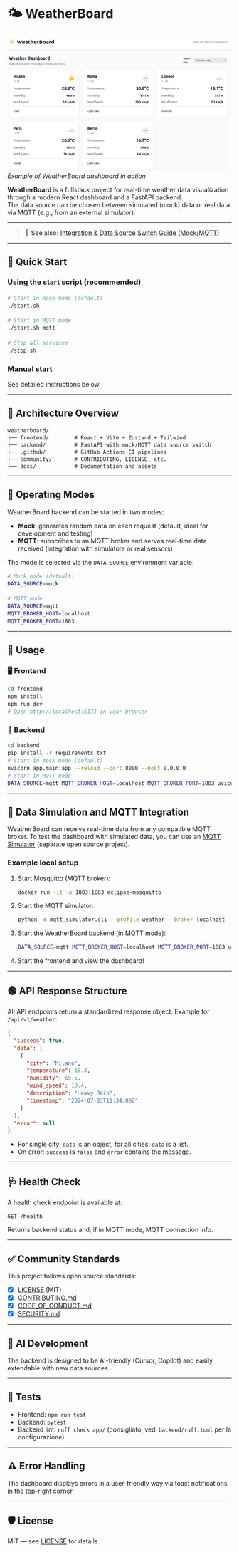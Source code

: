 # 🌤️ WeatherBoard

![WeatherBoard Dashboard Demo](docs/weatherboard-demo.png)
_Example of WeatherBoard dashboard in action_

**WeatherBoard** is a fullstack project for real-time weather data visualization through a modern React dashboard and a FastAPI backend.  
The data source can be chosen between simulated (mock) data or real data via MQTT (e.g., from an external simulator).

---

> 📖 **See also:** [Integration & Data Source Switch Guide (Mock/MQTT)](docs/INTEGRATION.md)

---

## 🚀 Quick Start

### Using the start script (recommended)
```bash
# Start in mock mode (default)
./start.sh

# Start in MQTT mode
./start.sh mqtt

# Stop all services
./stop.sh
```

### Manual start
See detailed instructions below.

---

## 🧱 Architecture Overview

```
weatherboard/
├── frontend/        # React + Vite + Zustand + Tailwind
├── backend/         # FastAPI with mock/MQTT data source switch
├── .github/         # GitHub Actions CI pipelines
├── community/       # CONTRIBUTING, LICENSE, etc.
└── docs/            # Documentation and assets
```

---

## 🔹 Operating Modes

WeatherBoard backend can be started in two modes:

- **Mock**: generates random data on each request (default, ideal for development and testing)
- **MQTT**: subscribes to an MQTT broker and serves real-time data received (integration with simulators or real sensors)

The mode is selected via the `DATA_SOURCE` environment variable:

```bash
# Mock mode (default)
DATA_SOURCE=mock

# MQTT mode
DATA_SOURCE=mqtt
MQTT_BROKER_HOST=localhost
MQTT_BROKER_PORT=1883
```

---

## 📜 Usage

### 🖥️ Frontend
```bash
cd frontend
npm install
npm run dev
# Open http://localhost:5173 in your browser
```

### 🐍 Backend
```bash
cd backend
pip install -r requirements.txt
# Start in mock mode (default)
uvicorn app.main:app --reload --port 8000 --host 0.0.0.0
# Start in MQTT mode
DATA_SOURCE=mqtt MQTT_BROKER_HOST=localhost MQTT_BROKER_PORT=1883 uvicorn app.main:app --reload --port 8000 --host 0.0.0.0
```

---

## 📡 Data Simulation and MQTT Integration

WeatherBoard can receive real-time data from any compatible MQTT broker.
To test the dashboard with simulated data, you can use an [MQTT Simulator](https://github.com/your-user/mqtt-simulator) (separate open source project).

### Example local setup

1. Start Mosquitto (MQTT broker):
   ```bash
   docker run -it -p 1883:1883 eclipse-mosquitto
   ```
2. Start the MQTT simulator:
   ```bash
   python -m mqtt_simulator.cli --profile weather --broker localhost --interval 2
   ```
3. Start the WeatherBoard backend (in MQTT mode):
   ```bash
   DATA_SOURCE=mqtt MQTT_BROKER_HOST=localhost MQTT_BROKER_PORT=1883 uvicorn app.main:app --reload --port 8000 --host 0.0.0.0
   ```
4. Start the frontend and view the dashboard!

---

## 🟢 API Response Structure

All API endpoints return a standardized response object. Example for `/api/v1/weather`:

```json
{
  "success": true,
  "data": [
    {
      "city": "Milano",
      "temperature": 18.3,
      "humidity": 65.5,
      "wind_speed": 10.4,
      "description": "Heavy Rain",
      "timestamp": "2024-07-03T11:34:00Z"
    }
  ],
  "error": null
}
```

- For single city: `data` is an object, for all cities: `data` is a list.
- On error: `success` is `false` and `error` contains the message.

---

## 🩺 Health Check

A health check endpoint is available at:
```
GET /health
```
Returns backend status and, if in MQTT mode, MQTT connection info.

---

## ✅ Community Standards

This project follows open source standards:
- [x] [LICENSE](community/LICENSE) (MIT)
- [x] [CONTRIBUTING.md](community/CONTRIBUTING.md)
- [x] [CODE_OF_CONDUCT.md](community/CODE_OF_CONDUCT.md)
- [x] [SECURITY.md](community/SECURITY.md)

---

## 🤖 AI Development

The backend is designed to be AI-friendly (Cursor, Copilot) and easily extendable with new data sources.

---

## 🧪 Tests

- Frontend: `npm run test`
- Backend: `pytest`
- Backend lint: `ruff check app/` (consigliato, vedi `backend/ruff.toml` per la configurazione)

---

## ⚠️ Error Handling

The dashboard displays errors in a user-friendly way via toast notifications in the top-right corner.

---

## 🛡️ License

MIT — see [LICENSE](community/LICENSE) for details.
